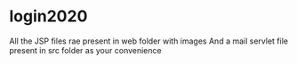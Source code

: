 # login2020
All the JSP files rae present in  web folder with images 
And a mail servlet file present in src folder as your convenience
